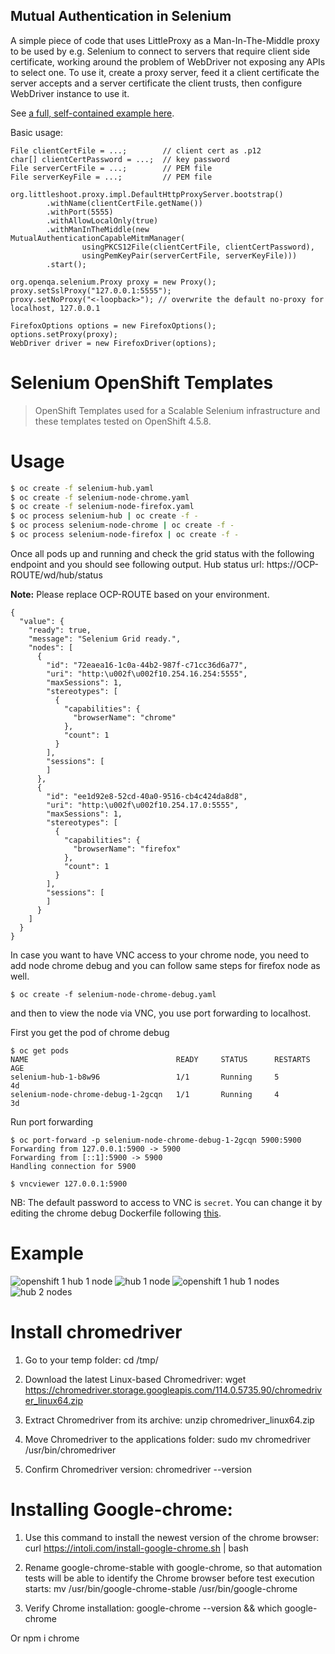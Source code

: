 Mutual Authentication in Selenium
---

A simple piece of code that uses LittleProxy as a Man-In-The-Middle proxy to be used by e.g. Selenium to connect to 
servers that require client side certificate, working around the problem of WebDriver not exposing any APIs to select 
one. To use it, create a proxy server, feed it a client certificate the server accepts and a server certificate the 
client trusts, then configure WebDriver instance to use it.

See [a full, self-contained example here](src/test/java/proxy/auth/MutualAuthenticationTest.java).  

Basic usage:

    File clientCertFile = ...;        // client cert as .p12
    char[] clientCertPassword = ...;  // key password 
    File serverCertFile = ...;        // PEM file
    File serverKeyFile = ...;         // PEM file

    org.littleshoot.proxy.impl.DefaultHttpProxyServer.bootstrap()
			.withName(clientCertFile.getName())
			.withPort(5555)
			.withAllowLocalOnly(true)
			.withManInTheMiddle(new MutualAuthenticationCapableMitmManager(
					usingPKCS12File(clientCertFile, clientCertPassword), 
					usingPemKeyPair(serverCertFile, serverKeyFile)))
			.start();

    org.openqa.selenium.Proxy proxy = new Proxy();
    proxy.setSslProxy("127.0.0.1:5555");
    proxy.setNoProxy("<-loopback>"); // overwrite the default no-proxy for localhost, 127.0.0.1
    
    FirefoxOptions options = new FirefoxOptions();
    options.setProxy(proxy);
    WebDriver driver = new FirefoxDriver(options);

Selenium OpenShift Templates
===

> OpenShift Templates used for a Scalable Selenium infrastructure and these templates tested on OpenShift 4.5.8.

Usage
===


```bash
$ oc create -f selenium-hub.yaml
$ oc create -f selenium-node-chrome.yaml
$ oc create -f selenium-node-firefox.yaml
$ oc process selenium-hub | oc create -f -
$ oc process selenium-node-chrome | oc create -f -
$ oc process selenium-node-firefox | oc create -f -
```

Once all pods up and running and check the grid status with the following endpoint and you should see following output.
Hub status url: https://OCP-ROUTE/wd/hub/status

**Note:** Please replace OCP-ROUTE based on your environment.

```
{
  "value": {
    "ready": true,
    "message": "Selenium Grid ready.",
    "nodes": [
      {
        "id": "72eaea16-1c0a-44b2-987f-c71cc36d6a77",
        "uri": "http:\u002f\u002f10.254.16.254:5555",
        "maxSessions": 1,
        "stereotypes": [
          {
            "capabilities": {
              "browserName": "chrome"
            },
            "count": 1
          }
        ],
        "sessions": [
        ]
      },
      {
        "id": "ee1d92e8-52cd-40a0-9516-cb4c424da8d8",
        "uri": "http:\u002f\u002f10.254.17.0:5555",
        "maxSessions": 1,
        "stereotypes": [
          {
            "capabilities": {
              "browserName": "firefox"
            },
            "count": 1
          }
        ],
        "sessions": [
        ]
      }
    ]
  }
}
```

In case you want to have VNC access to your chrome node, you need to add node chrome debug and you can follow same steps for firefox node as well.
```
$ oc create -f selenium-node-chrome-debug.yaml
```
and then to view the node via VNC, you use port forwarding to localhost.

First you get the pod of chrome debug
```
$ oc get pods
NAME                                 READY     STATUS      RESTARTS   AGE
selenium-hub-1-b8w96                 1/1       Running     5          4d
selenium-node-chrome-debug-1-2gcqn   1/1       Running     4          3d

```
Run port forwarding
```
$ oc port-forward -p selenium-node-chrome-debug-1-2gcqn 5900:5900
Forwarding from 127.0.0.1:5900 -> 5900
Forwarding from [::1]:5900 -> 5900
Handling connection for 5900
```

```
$ vncviewer 127.0.0.1:5900
```
NB: The default password to access to VNC is `secret`. You can change it by editing the chrome debug Dockerfile following [this](https://github.com/SeleniumHQ/docker-selenium/tree/master/NodeChromeDebug#how-to-use-this-image).


Example
===

![openshift 1 hub 1 node](http://i.imgur.com/Ux3VcE3.png)
![hub 1 node](http://i.imgur.com/FBIDvta.png)
![openshift 1 hub 1 nodes](http://i.imgur.com/JpMkwTP.png)
![hub 2 nodes](http://i.imgur.com/LBqQ0KS.png)

# Install chromedriver
1. Go to your temp folder:
cd /tmp/

2.  Download the latest Linux-based Chromedriver:
wget
https://chromedriver.storage.googleapis.com/114.0.5735.90/chromedriver_linux64.zip

3.  Extract Chromedriver from its archive:
unzip chromedriver_linux64.zip

4. Move Chromedriver to the applications folder:
sudo mv chromedriver /usr/bin/chromedriver

5. Confirm Chromedriver version:
chromedriver --version

# Installing Google-chrome:
1. Use this command to install the newest version of the chrome browser:
curl https://intoli.com/install-google-chrome.sh | bash

2. Rename google-chrome-stable with google-chrome, so that automation tests will be able to identify the Chrome browser before test execution starts:
mv /usr/bin/google-chrome-stable /usr/bin/google-chrome

3. Verify Chrome installation:
google-chrome --version && which google-chrome

Or npm i chrome
